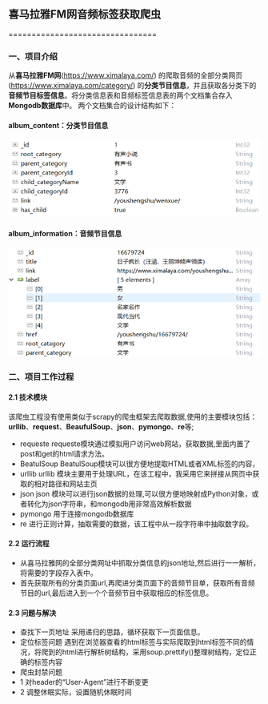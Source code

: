 ## 喜马拉雅FM网音频标签获取爬虫
================================
### 一、项目介绍
从**喜马拉雅FM网**(https://www.ximalaya.com/) 的爬取音频的全部分类网页(https://www.ximalaya.com/category/) 的**分类节目信息**，并且获取各分类下的**音频节目标签信息**。将分类信息表和音频标签信息表的两个文档集合存入**Mongodb数据库**中。
两个文档集合的设计结构如下：
#### album_content：分类节目信息
![image](https://github.com/greeye/python_spider/blob/master/ximalaya_crawler/img/album_content.png)

#### album_information：音频节目信息
![image](https://github.com/greeye/python_spider/blob/master/ximalaya_crawler/img/album_information.png)

### 二、项目工作过程
#### 2.1 技术模块
该爬虫工程没有使用类似于scrapy的爬虫框架去爬取数据,使用的主要模块包括：**urllib**、**request**、**BeaufulSoup**、**json**、**pymongo**、**re**等;
- requeste
requeste模块通过模拟用户访问web网站，获取数据,里面内置了post和get的html请求方法。
- BeatulSoup
BeatulSoup模块可以很方便地提取HTML或者XML标签的内容，
- urllib
urllib 模块主要用于处理URL，在该工程中，我采用它来拼接从网页中获取的相对路径和网站主页
- json
json 模块可以进行json数据的处理,可以很方便地映射成Python对象，或者转化为json字符串，和mongodb用非常高效解析数据
- pymongo
用于连接mongodb数据库
- re
进行正则计算，抽取需要的数据，该工程中从一段字符串中抽取数字段。
#### 2.2 运行流程
- 从喜马拉雅网的全部分类网址中抓取分类信息的json地址,然后进行一一解析，将需要的字段存入表中。
- 首先获取所有的分类页面url,再爬进分类页面下的音频节目单，获取所有音频节目的url,最后进入到一个个音频节目中获取相应的标签信息。

#### 2.3 问题与解决
- 查找下一页地址
采用递归的思路，循环获取下一页面信息。
- 定位标签问题
遇到在浏览器查看的html标签与实际爬取到html标签不同的情况，将爬到的html进行解析树结构，采用soup.prettify()整理树结构，定位正确的标签内容
- 爬虫封禁问题
- 1 对header的“User-Agent”进行不断变更
- 2 调整休眠实际，设置随机休眠时间
